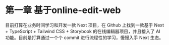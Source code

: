 # 第一章 基于online-edit-web

目前打算在业务时间学习和开发一款 Next 项目，在 Github 上找到一款基于 Next + TypeScript + Tailwind CSS + Storybook 的在线编辑器项目，并且接入了 AI 功能。目前是打算通过一个个 commit 进行流程性的学习，慢慢入手 Next 生态。